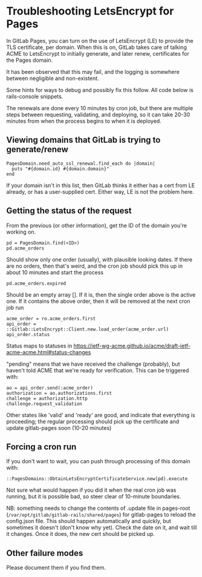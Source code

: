 # Troubleshooting LetsEncrypt for Pages

In GitLab Pages, you can turn on the use of LetsEncrypt (LE) to provide the TLS certificate, per domain.  When this is on, GitLab takes care of talking ACME to LetsEncrypt to initially generate, and later renew, certificates for the Pages domain.

It has been observed that this may fail, and the logging is somewhere between negligible and non-existent.

Some hints for ways to debug and possibly fix this follow.  All code below is rails-console snippets.

The renewals are done every 10 minutes by cron job, but there are multiple steps between requesting, validating, and deploying, so it can take 20-30 minutes from when the process begins to when it is deployed.

## Viewing domains that GitLab is trying to generate/renew

```
PagesDomain.need_auto_ssl_renewal.find_each do |domain|
  puts "#{domain.id} #{domain.domain}"
end
```

If your domain isn't in this list, then GitLab thinks it either has a cert from LE already, or has a user-supplied cert.  Either way, LE is not the problem here.

## Getting the status of the request

From the previous (or other information), get the ID of the domain you're working on.

```
pd = PagesDomain.find(<ID>)
pd.acme_orders
```

Should show only one order (usually), with plausible looking dates.  If there are no orders, then that's weird, and the cron job should pick this up in about 10 minutes and start the process

```
pd.acme_orders.expired
```

Should be an empty array [].  If it is, then the single order above is the active one.  If it contains the above order, then it will be removed at the next cron job run

```
acme_order = ro.acme_orders.first
api_order = ::Gitlab::LetsEncrypt::Client.new.load_order(acme_order.url)
api_order.status
```

Status maps to statuses in <https://ietf-wg-acme.github.io/acme/draft-ietf-acme-acme.html#status-changes>

"pending" means that we have received the challenge (probably), but haven't told ACME that we're ready for verification.  This can be triggered with:

```
ao = api_order.send(:acme_order)
authorization = ao.authorizations.first
challenge = authorization.http
challenge.request_validation
```

Other states like 'valid' and 'ready' are good, and indicate that everything is proceeding; the regular processing should pick up the certificate and update gitlab-pages soon (10-20 minutes)

## Forcing a cron run

If you don't want to wait, you can push through processing of this domain with:

```
::PagesDomains::ObtainLetsEncryptCertificateService.new(pd).execute
```

Not sure what would happen if you did it when the real cron job was running, but it is possible bad, so steer clear of 10-minute boundaries.

NB: something needs to change the contents of .update file in pages-root (`/var/opt/gitlab/gitlab-rails/shared/pages`) for gitlab-pages to reload the config.json file.  This should happen automatically and quickly, but sometimes it doesn't (don't know why yet).  Check the date on it, and wait till it changes.  Once it does, the new cert should be picked up.

## Other failure modes

Please document them if you find them.

